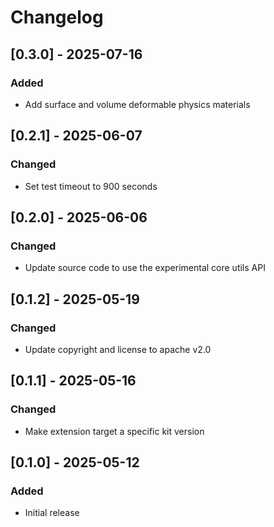 # Changelog

## [0.3.0] - 2025-07-16
### Added
- Add surface and volume deformable physics materials

## [0.2.1] - 2025-06-07
### Changed
- Set test timeout to 900 seconds

## [0.2.0] - 2025-06-06
### Changed
- Update source code to use the experimental core utils API

## [0.1.2] - 2025-05-19
### Changed
- Update copyright and license to apache v2.0

## [0.1.1] - 2025-05-16
### Changed
- Make extension target a specific kit version

## [0.1.0] - 2025-05-12
### Added
- Initial release
